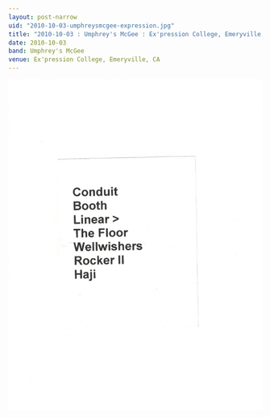 ```yaml
---
layout: post-narrow
uid: "2010-10-03-umphreysmcgee-expression.jpg"
title: "2010-10-03 : Umphrey's McGee : Ex'pression College, Emeryville, CA"
date: 2010-10-03
band: Umphrey's McGee
venue: Ex'pression College, Emeryville, CA
---
```


<div class="showcase">
  <img src="/img/2010/10/20101003-UmphreysMcGee-Expression.jpg" alt="2010-10-03-umphreysmcgee-expression.jpg">
</div>
